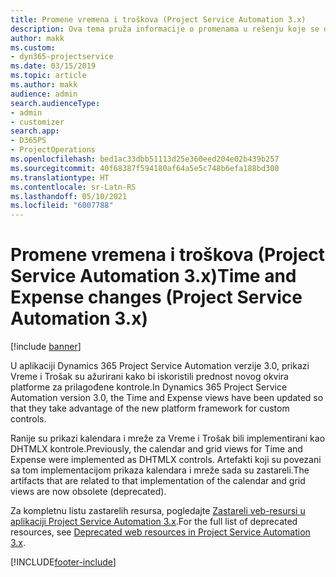 ```yaml
---
title: Promene vremena i troškova (Project Service Automation 3.x)
description: Ova tema pruža informacije o promenama u rešenju koje se odnose na vreme i troškove.
author: makk
ms.custom:
- dyn365-projectservice
ms.date: 03/15/2019
ms.topic: article
ms.author: makk
audience: admin
search.audienceType:
- admin
- customizer
search.app:
- D365PS
- ProjectOperations
ms.openlocfilehash: bed1ac33dbb51113d25e360eed204e02b439b257
ms.sourcegitcommit: 40f68387f594180af64a5e5c748b6efa188bd300
ms.translationtype: HT
ms.contentlocale: sr-Latn-RS
ms.lasthandoff: 05/10/2021
ms.locfileid: "6007788"
---
```

# <a name="time-and-expense-changes-project-service-automation-3x"></a><span data-ttu-id="91e3c-103">Promene vremena i troškova (Project Service Automation 3.x)</span><span class="sxs-lookup"><span data-stu-id="91e3c-103">Time and Expense changes (Project Service Automation 3.x)</span></span>

[!include [banner](../../includes/psa-now-project-operations.md)]

<span data-ttu-id="91e3c-104">U aplikaciji Dynamics 365 Project Service Automation verzije 3.0, prikazi Vreme i Trošak su ažurirani kako bi iskoristili prednost novog okvira platforme za prilagođene kontrole.</span><span class="sxs-lookup"><span data-stu-id="91e3c-104">In Dynamics 365 Project Service Automation version 3.0, the Time and Expense views have been updated so that they take advantage of the new platform framework for custom controls.</span></span>

<span data-ttu-id="91e3c-105">Ranije su prikazi kalendara i mreže za Vreme i Trošak bili implementirani kao DHTMLX kontrole.</span><span class="sxs-lookup"><span data-stu-id="91e3c-105">Previously, the calendar and grid views for Time and Expense were implemented as DHTMLX controls.</span></span> <span data-ttu-id="91e3c-106">Artefakti koji su povezani sa tom implementacijom prikaza kalendara i mreže sada su zastareli.</span><span class="sxs-lookup"><span data-stu-id="91e3c-106">The artifacts that are related to that implementation of the calendar and grid views are now obsolete (deprecated).</span></span>

<span data-ttu-id="91e3c-107">Za kompletnu listu zastarelih resursa, pogledajte [Zastareli veb-resursi u aplikaciji Project Service Automation 3.x](web-resources-deprecated-v3.x.md).</span><span class="sxs-lookup"><span data-stu-id="91e3c-107">For the full list of deprecated resources, see [Deprecated web resources in Project Service Automation 3.x](web-resources-deprecated-v3.x.md).</span></span>


[!INCLUDE[footer-include](../../includes/footer-banner.md)]